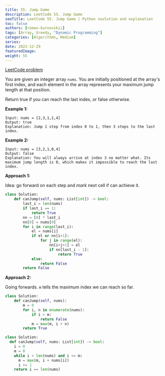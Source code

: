 ```yaml
---
title: 55. Jump Game
description: LeetCode 55. Jump Game
seoTitle: LeetCode 55. Jump Game | Python soulution and explanation
toc: false
authors: [roman-kurnovskii]
tags: [Array, Greedy, "Dynamic Programming"]
categories: [Algorithms, Medium]
series:
date: 2022-12-29
featuredImage:
weight: 55
---
```


[LeetCode problem](https://leetcode.com/problems/maximum-subarray/)

You are given an integer array `nums`. You are initially positioned at the array's first index, and each element in the array represents your maximum jump length at that position.

Return true if you can reach the last index, or false otherwise.

**Example 1:**

    Input: nums = [2,3,1,1,4]
    Output: true
    Explanation: Jump 1 step from index 0 to 1, then 3 steps to the last index.

**Example 2:**

    Input: nums = [3,2,1,0,4]
    Output: false
    Explanation: You will always arrive at index 3 no matter what. Its maximum jump length is 0, which makes it impossible to reach the last index.

**Approach 1:**

Idea: go forward on each step and *mark* next cell if can achieve it.

```python
class Solution:
    def canJump(self, nums: List[int]) -> bool:
        last_i = len(nums)
        if last_i == 1:
            return True
        nn = [0] * last_i
        nn[0] = nums[0]
        for i in range(last_i):
            el = nums[i]
            if el or nn[i+1]:
                for j in range(el):
                    nn[i+j+1] = el
                    if nn[last_i - 1]:
                        return True
            else:
                return False
        return False
```

**Approach 2:**

Going forwards. `m` tells the maximum index we can reach so far.

```python
class Solution:
    def canJump(self, nums):
        m = 0
        for i, n in enumerate(nums):
            if i > m:
                return False
            m = max(m, i + n)
        return True

class Solution:
  def canJump(self, nums: List[int]) -> bool:
    i = 0
    m = 0
    while i < len(nums) and i <= m:
      m = max(m, i + nums[i])
      i += 1
    return i == len(nums)
```
